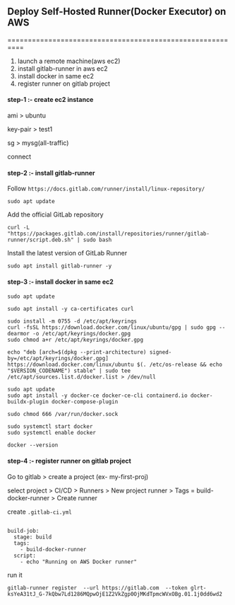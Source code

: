 ## Deploy Self-Hosted Runner(Docker Executor) on AWS
==========================================================


1. launch a remote machine(aws ec2)
2. install gitlab-runner in aws ec2
3. install docker in same ec2
4. register runner on gitlab project


#### step-1 :- create ec2 instance

ami > ubuntu

key-pair > test1

sg > mysg(all-traffic)

connect

#### step-2 :- install gitlab-runner

Follow `https://docs.gitlab.com/runner/install/linux-repository/`

```
sudo apt update
```

Add the official GitLab repository

```
curl -L "https://packages.gitlab.com/install/repositories/runner/gitlab-runner/script.deb.sh" | sudo bash
```

Install the latest version of GitLab Runner

```
sudo apt install gitlab-runner -y
```

#### step-3 :- install docker in same ec2

```
sudo apt update
```

```
sudo apt install -y ca-certificates curl
```

```
sudo install -m 0755 -d /etc/apt/keyrings
curl -fsSL https://download.docker.com/linux/ubuntu/gpg | sudo gpg --dearmor -o /etc/apt/keyrings/docker.gpg
sudo chmod a+r /etc/apt/keyrings/docker.gpg
```

```
echo "deb [arch=$(dpkg --print-architecture) signed-by=/etc/apt/keyrings/docker.gpg] https://download.docker.com/linux/ubuntu $(. /etc/os-release && echo "$VERSION_CODENAME") stable" | sudo tee /etc/apt/sources.list.d/docker.list > /dev/null
```

```
sudo apt update
sudo apt install -y docker-ce docker-ce-cli containerd.io docker-buildx-plugin docker-compose-plugin
```

```
sudo chmod 666 /var/run/docker.sock
```

```
sudo systemctl start docker
sudo systemctl enable docker
```

```
docker --version
```


#### step-4 :- register runner on gitlab project

Go to gitlab  > create a project (ex- my-first-proj)

select project > CI/CD > Runners > New project runner  >  Tags = build-docker-runner   >  Create runner

create `.gitlab-ci.yml`

```

build-job:
  stage: build
  tags:
    - build-docker-runner
  script:
    - echo "Running on AWS Docker runner"
```

run it

```
gitlab-runner register  --url https://gitlab.com  --token glrt-ksYeA31tJ_G-7kQbw7Ld1286MQpwOjE1Z2VkZgp0OjMKdTpmcWVxOBg.01.1j0dd6wd2
```

